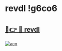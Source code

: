 # revdl !g6co6

# <h2><a href="https://4wlkg7.esa.edu.pl?title=revdl&ref=g6co6">🔗👉 🔴 revdl</a></h2>

[![acn](https://github.com/user-attachments/assets/0f9c940e-d8b0-45ae-aac7-cd30a18b3e1c)](https://4wlkg7.esa.edu.pl?title=revdl&ref=g6co6)

